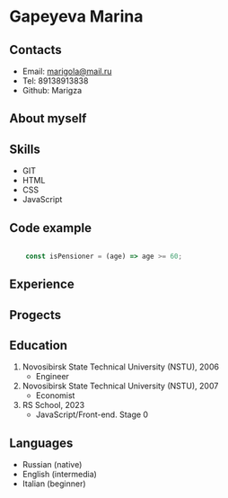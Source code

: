 # Gapeyeva Marina

## Contacts
* Email: marigola@mail.ru
* Tel: 89138913838
* Github: Marigza

## About myself

## Skills
* GIT
* HTML
* CSS
* JavaScript
## Code example
``` JavaScript

    const isPensioner = (age) => age >= 60;

```
## Experience

## Progects

## Education
1. Novosibirsk State Technical University (NSTU), 2006
	* Engineer
2. Novosibirsk State Technical University (NSTU), 2007
	* Economist
3. RS School, 2023
	* JavaScript/Front-end. Stage 0
## Languages
* Russian (native)
* English (intermedia)
* Italian (beginner)

